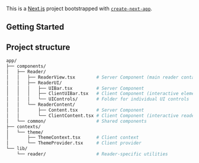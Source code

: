 This is a [Next.js](https://nextjs.org) project bootstrapped with [`create-next-app`](https://nextjs.org/docs/app/api-reference/cli/create-next-app).

## Getting Started

## Project structure

```bash
app/
├── components/
│   ├── Reader/
│   │   ├── ReaderView.tsx        # Server Component (main reader container)
│   │   ├── ReaderUI/
│   │   │   ├── UIBar.tsx         # Server Component
│   │   │   ├── ClientUIBar.tsx   # Client Component (interactive elements)
│   │   │   └── UIControls/       # Folder for individual UI controls
│   │   └── ReaderContent/
│   │       ├── Content.tsx       # Server Component
│   │       └── ClientContent.tsx # Client Component (interactive reader)
│   └── common/                   # Shared components
├── contexts/
│   └── theme/
│       ├── ThemeContext.tsx      # Client context
│       └── ThemeProvider.tsx     # Client provider
└── lib/
    └── reader/                   # Reader-specific utilities
```

